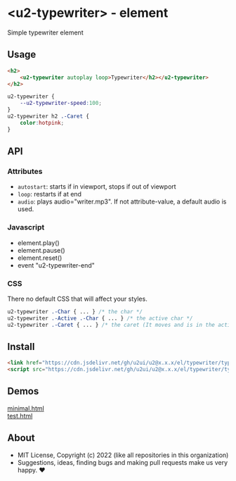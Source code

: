 # &lt;u2-typewriter&gt; - element
Simple typewriter element

## Usage

```html
<h2>
    <u2-typewriter autoplay loop>Typewriter</h2></u2-typewriter>
</h2>
```

```css
u2-typewriter {
    --u2-typewriter-speed:100;
}
u2-typewriter h2 .-Caret {
    color:hotpink;
}
```

## API

### Attributes

- `autostart`: starts if in viewport, stops if out of viewport  
- `loop`: restarts if at end
- `audio`: plays audio="writer.mp3". If not attribute-value, a default audio is used.

### Javascript

- element.play()
- element.pause()
- element.reset()
- event "u2-typewriter-end"

### CSS

There no default CSS that will affect your styles.

```css
u2-typewriter .-Char { ... } /* the char */
u2-typewriter .-Active .-Char { ... } /* the active char */
u2-typewriter .-Caret { ... } /* the caret (It moves and is in the active char element) */
```

## Install

```html
<link href="https://cdn.jsdelivr.net/gh/u2ui/u2@x.x.x/el/typewriter/typewriter.min.css" rel=stylesheet>
<script src="https://cdn.jsdelivr.net/gh/u2ui/u2@x.x.x/el/typewriter/typewriter.min.js" type=module async></script>
```

## Demos

[minimal.html](http://gcdn.li/u2ui/u2@main/el/typewriter/tests/minimal.html)  
[test.html](http://gcdn.li/u2ui/u2@main/el/typewriter/tests/test.html)  

## About

- MIT License, Copyright (c) 2022 <u2> (like all repositories in this organization) <br>
- Suggestions, ideas, finding bugs and making pull requests make us very happy. ♥

